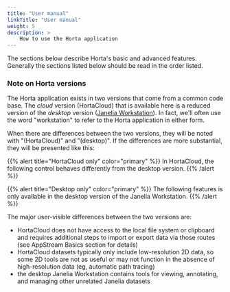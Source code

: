 ```yaml
---
title: "User manual"
linkTitle: "User manual"
weight: 5
description: >
    How to use the Horta application
---
```


The sections below describe Horta's basic and advanced features. Generally the sections listed below should be read in the order listed.

### Note on Horta versions
The Horta application exists in two versions that come from a common code base. The _cloud_ version (HortaCloud) that is available here is a reduced version of the _desktop_ version ([Janelia Workstation](https://github.com/JaneliaSciComp/workstation)). In fact, we'll often use the word "workstation" to refer to the Horta application in either form. 

When there are differences between the two versions, they will be noted with "(HortaCloud)" and "(desktop)". If the differences are more substantial, they will be presented like this:

{{% alert title="HortaCloud only" color="primary" %}}
In HortaCloud, the following control behaves differently from the desktop version.
{{% /alert %}}

{{% alert title="Desktop only" color="primary" %}}
The following features is only available in the desktop version of the Janelia Workstation.
{{% /alert %}}

The major user-visible differences between the two versions are:
- HortaCloud does not have access to the local file system or clipboard and requires additional steps to import or export data via those routes (see AppStream Basics section for details)
- HortaCloud datasets typically only include low-resolution 2D data, so some 2D tools are not as useful or may not function in the absence of high-resolution data (eg, automatic path tracing)
- the desktop Janelia Workstation contains tools for viewing, annotating, and managing other unrelated Janelia datasets


